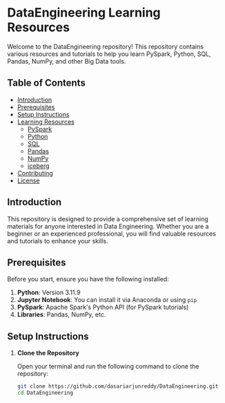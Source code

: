 # DataEngineering Learning Resources

Welcome to the DataEngineering repository! This repository contains various resources and tutorials to help you learn PySpark, Python, SQL, Pandas, NumPy, and other Big Data tools.

## Table of Contents

- [Introduction](#introduction)
- [Prerequisites](#prerequisites)
- [Setup Instructions](#setup-instructions)
- [Learning Resources](#learning-resources)
  - [PySpark](#pyspark)
  - [Python](#python)
  - [SQL](#sql)
  - [Pandas](#pandas)
  - [NumPy](#numpy)
  - [iceberg](#iceberg)
- [Contributing](#contributing)
- [License](#license)

## Introduction

This repository is designed to provide a comprehensive set of learning materials for anyone interested in Data Engineering. Whether you are a beginner or an experienced professional, you will find valuable resources and tutorials to enhance your skills.

## Prerequisites

Before you start, ensure you have the following installed:

1. **Python**: Version 3.11.9 
2. **Jupyter Notebook**: You can install it via Anaconda or using `pip`
3. **PySpark**: Apache Spark's Python API (for PySpark tutorials)
4. **Libraries**: Pandas, NumPy, etc.

## Setup Instructions

1. **Clone the Repository**

   Open your terminal and run the following command to clone the repository:

   ```bash
   git clone https://github.com/dasariarjunreddy/DataEngineering.git
   cd DataEngineering

